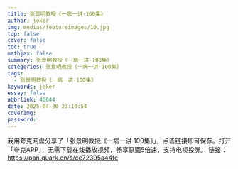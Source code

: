 ```yaml
---
title: 张景明教授《一病一讲·100集》
author: joker
img: medias/featureimages/10.jpg
top: false
cover: false
toc: true
mathjax: false
summary: 张景明教授《一病一讲·100集》
categories: 张景明教授《一病一讲·100集》
tags:
  - 张景明教授《一病一讲·100集》
keywords: joker
essay: false
abbrlink: 40044
date: 2025-04-20 23:10:54
coverImg:
password:
---
```


我用夸克网盘分享了「张景明教授《一病一讲·100集》」，点击链接即可保存。打开「夸克APP」，无需下载在线播放视频，畅享原画5倍速，支持电视投屏。
链接：https://pan.quark.cn/s/ce72395a44fc
